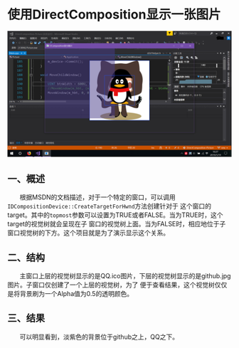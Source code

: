 # 使用DirectComposition显示一张图片
![截图](DComposition.png)


## 一、概述
&#160; &#160; &#160; &#160;根据MSDN的文档描述，对于一个特定的窗口，可以调用`IDCompositionDevice::CreateTargetForHwnd`方法创建针对于
这个窗口的target。其中的`topmost`参数可以设置为TRUE或者FALSE。当为TRUE时，这个target的视觉树就会呈现在子
窗口的视觉树上面。当为FALSE时，相应地位于子窗口视觉树的下方。这个项目就是为了演示显示这个关系。

## 二、结构
&#160; &#160; &#160; &#160;主窗口上层的视觉树显示的是QQ.ico图片，下层的视觉树显示的是github.jpg图片。子窗口仅创建了一个上层的视觉树，为了
便于查看结果，这个视觉树仅仅是将背景刷为一个Alpha值为0.5的透明颜色。

## 三、结果
&#160; &#160; &#160; &#160;可以明显看到，淡紫色的背景位于github之上，QQ之下。
